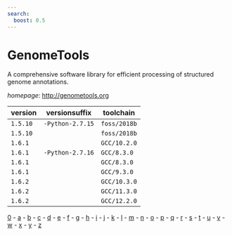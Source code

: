 ```yaml
---
search:
  boost: 0.5
---
```

# GenomeTools

A comprehensive software library for efficient processing of structured genome annotations.

*homepage*: <http://genometools.org>

version | versionsuffix | toolchain
--------|---------------|----------
``1.5.10`` | ``-Python-2.7.15`` | ``foss/2018b``
``1.5.10`` |  | ``foss/2018b``
``1.6.1`` |  | ``GCC/10.2.0``
``1.6.1`` | ``-Python-2.7.16`` | ``GCC/8.3.0``
``1.6.1`` |  | ``GCC/8.3.0``
``1.6.1`` |  | ``GCC/9.3.0``
``1.6.2`` |  | ``GCC/10.3.0``
``1.6.2`` |  | ``GCC/11.3.0``
``1.6.2`` |  | ``GCC/12.2.0``

[0](../0/index.md) - [a](../a/index.md) - [b](../b/index.md) - [c](../c/index.md) - [d](../d/index.md) - [e](../e/index.md) - [f](../f/index.md) - [g](../g/index.md) - [h](../h/index.md) - [i](../i/index.md) - [j](../j/index.md) - [k](../k/index.md) - [l](../l/index.md) - [m](../m/index.md) - [n](../n/index.md) - [o](../o/index.md) - [p](../p/index.md) - [q](../q/index.md) - [r](../r/index.md) - [s](../s/index.md) - [t](../t/index.md) - [u](../u/index.md) - [v](../v/index.md) - [w](../w/index.md) - [x](../x/index.md) - [y](../y/index.md) - [z](../z/index.md)

